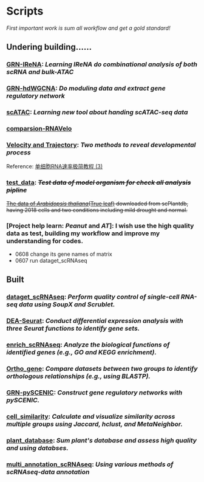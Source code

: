 # Scripts
*First important work is sum all workflow and get a gold standard!*

## Undering building……

### [GRN-IReNA](GRN-IReNA): *Learning IReNA do combinational analysis of both scRNA and bulk-ATAC*

### [GRN-hdWGCNA](GRN-hdWGCNA): *Do moduling data and extract gene regulatory network*

### [scATAC](scATAC): *Learning new tool about handing scATAC-seq data*

### [comparsion-RNAVelo](Trajectory/Velocity)

### [Velocity and Trajectory](Trajectory): *Two methods to reveal developmental process*
  Reference: [单细胞RNA速率极简教程 (3)](https://mp.weixin.qq.com/s/JAVNLCZGJlmDkzHwoD106g)

### [test_data](): *~~Test data of model organism for check all analysis pipline~~*
  ~~[The data of *Arabidopsis thaliana*(True leaf)](test_data/ERP132245.h5ad) downloaded from scPlantdb, having 2018 cells and two conditions including mild drought and normal.~~

### [Project help learn: *Peanut* and *AT*]: I wish use the high quality data as test, building my workflow and improve my understanding for codes.
  - 0608 change its gene names of matrix
  - 0607 run dataget_scRNAseq

## Built
  ### [**dataget_scRNAseq**](dataget_scRNAseq): *Perform quality control of single-cell RNA-seq data using SoupX and Scrublet.*

  ### [**DEA-Seurat**](DEA-Seurat): *Conduct differential expression analysis with three Seurat functions to identify gene sets.*

  ### [**enrich_scRNAseq**](enrich_scRNAseq): *Analyze the biological functions of identified genes (e.g., GO and KEGG enrichment).*

  ### [**Ortho_gene**](Ortho_gene): *Compare datasets between two groups to identify orthologous relationships (e.g., using BLASTP).*

  ### [**GRN-pySCENIC**](GRN-pySCENIC): *Construct gene regulatory networks with pySCENIC.*

  ### [**cell_similarity**](cell_similarity): *Calculate and visualize similarity across multiple groups using Jaccard, hclust, and MetaNeighbor.*

  ### [**plant_database**](plant_database.md): *Sum plant's database and assess high quality and using databses.*

  ### [**multi_annotation_scRNAseq**](multi_annotation_scRNAseq): *Using various methods of  scRNAseq-data annotation*


